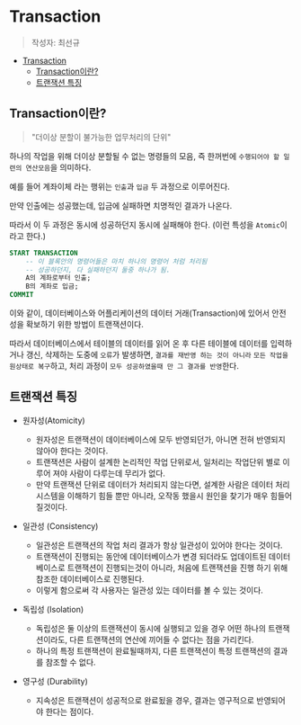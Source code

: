 # Transaction

> 작성자: 최선규

- [Transaction](#transaction)
  - [Transaction이란?](#transaction이란)
  - [트랜잭션 특징](#트랜잭션-특징)

## Transaction이란?

> "더이상 분할이 불가능한 업무처리의 단위"

하나의 작업을 위해 더이상 분할될 수 없는 명령들의 모음, 즉 한꺼번에 `수행되어야 할 일련의 연산모음`을 의미하다.

예를 들어 계좌이체 라는 행위는 `인출`과 `입금` 두 과정으로 이루어진다.

만약 인출에는 성공했는데, 입금에 실패하면 치명적인 결과가 나온다.

따라서 이 두 과정은 동시에 성공하던지 동시에 실패해야 한다. (이런 특성을 `Atomic`이라고 한다.)

```sql
START TRANSACTION
    -- 이 블록안의 명령어들은 마치 하나의 명령어 처럼 처리됨
    -- 성공하던지, 다 실패하던지 둘중 하나가 됨.
    A의 계좌로부터 인출;
    B의 계좌로 입금;
COMMIT
```

이와 같이, 데이터베이스와 어플리케이션의 데이터 거래(Transaction)에 있어서 안전성을 확보하기 위한 방법이 트랜잭션이다.

따라서 데이터베이스에서 테이블의 데이터를 읽어 온 후 다른 테이블에 데이터를 입력하거나 갱신, 삭제하는 도중에 `오류`가 발생하면, `결과를 재반영 하는 것이 아니라` `모든 작업을 원상태로 복구`하고, 처리 과정이 `모두 성공하였을때 만 그 결과를 반영`한다.

## 트랜잭션 특징

- 원자성(Atomicity)
  - 원자성은 트랜잭션이 데이터베이스에 모두 반영되던가, 아니면 전혀 반영되지 않아야 한다는 것이다.  
  - 트랜잭션은 사람이 설계한 논리적인 작업 단위로서, 일처리는 작업단위 별로 이루어 져야 사람이 다루는데 무리가 없다.
  - 만약 트랜잭션 단위로 데이터가 처리되지 않는다면, 설계한 사람은 데이터 처리 시스템을 이해하기 힘들 뿐만 아니라, 오작동 했을시 원인을 찾기가 매우 힘들어질것이다.

- 일관성 (Consistency)
  - 일관성은 트랜잭션의 작업 처리 결과가 항상 일관성이 있어야 한다는 것이다.
  - 트랜잭션이 진행되는 동안에 데이터베이스가 변경 되더라도 업데이트된 데이터베이스로 트랜잭션이 진행되는것이 아니라, 처음에 트랜잭션을 진행 하기 위해 참조한 데이터베이스로 진행된다.
  - 이렇게 함으로써 각 사용자는 일관성 있는 데이터를 볼 수 있는 것이다.

- 독립성 (Isolation)
  - 독립성은 둘 이상의 트랜잭션이 동시에 실행되고 있을 경우 어떤 하나의 트랜잭션이라도, 다른 트랜잭션의 연산에 끼어들 수 없다는 점을 가리킨다.
  - 하나의 특정 트랜잭션이 완료될때까지, 다른 트랜잭션이 특정 트랜잭션의 결과를 참조할 수 없다.

- 영구성 (Durability)
  - 지속성은 트랜잭션이 성공적으로 완료됬을 경우, 결과는 영구적으로 반영되어야 한다는 점이다.
